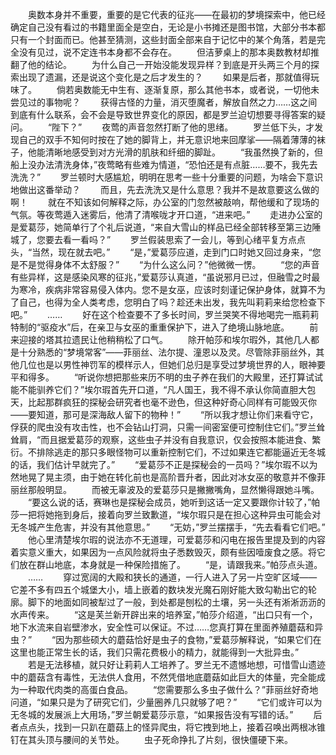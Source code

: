 　　奥数本身并不重要，重要的是它代表的征兆——在最初的梦境探索中，他已经确定自己没有看过的书籍里面全是空白，无论是小书摊还是图书馆，大部分书本都只有一个封面而已。他甚至猜测，这些封面全部来自于记忆中的某个角落，若是完全没有见过，说不定连书本身都不会存在。
　　但洁萝桌上的那本奥数教材却推翻了他的结论。
　　为什么自己一开始没能发现异样？到底是开头两三个月的探索出现了遗漏，还是说这个变化是之后才发生的？
　　如果是后者，那就值得玩味了。
　　倘若奥数能无中生有、逐渐复原，那么其他书本，或者说，一切他未尝见过的事物呢？
　　获得古怪的力量，消灭堕魔者，解放自然之力……这之间到底有什么联系，会不会是导致世界变化的原因，都是罗兰迫切想要寻得答案的疑问。
　　“陛下？”
　　夜莺的声音忽然打断了他的思绪。
　　罗兰低下头，才发现自己的双手不知何时按在了她的脚背上，并无意识地来回摩挲——隔着薄薄的袜子，他能清晰地感受到对方光滑的肌肤和纤细的脚趾。
　　“我虽然换了新的，但船上没办法清洗身体，”夜莺略有些难为情道，“恐怕还是有点脏……要不，我先去洗洗？”
　　罗兰顿时大感尴尬，明明在思考一些十分重要的问题，为啥会下意识地做出这番举动？
　　而且，先去洗洗又是什么意思？我并不是故意要这么做的啊！
　　就在不知该如何解释之际，办公室的门忽然被敲响，帮他缓和了现场的气氛。等夜莺遁入迷雾后，他清了清喉咙才开口道，“进来吧。”
　　走进办公室的是爱葛莎，她简单行了个礼后说道，“来自大雪山的样品已经全部转移至第三边陲城了，您要去看一看吗？”
　　罗兰假装思索了一会儿，等到心绪平复方点点头，“当然，现在就去吧。”
　　“是，”爱葛莎应道，走到门口时她又回过身来，“您是不是觉得身体不太舒服？”
　　“为什么这么问？”他微微一愣。
　　“您的声音有些异样，这是感染风寒的征兆，”爱葛莎认真道，“虽说邪月已过，但融雪之时最为寒冷，疾病非常容易侵入体内。您不是女巫，应该时刻谨记保护身体，就算不为了自己，也得为全人类考虑，您明白了吗？趁还未出发，我先叫莉莉来给您检查下吧。”
　　……
　　好在这个检查要不了多长时间，罗兰哭笑不得地喝完一瓶莉莉特制的“驱疫水”后，在亲卫与女巫的重重保护下，进入了绝境山脉地底。
　　前来迎接的塔其拉遗民让他稍稍松了口气。
　　除开帕莎和埃尔瑕外，其他几人都是十分熟悉的“梦境常客”——菲丽丝、法尔提、潼恩以及灵。尽管除菲丽丝外，其他几位也是以男性神罚军的模样示人，但她们总归是享受过梦境世界的人，眼神要平和得多。
　　“听说你想把那些来历不明的虫子养在我们的大殿里，还打算试试能不能驯养它们？”埃尔瑕首先开口道，“凡人国王，我不得不承认你简直胆大包天，比起那群疯狂的探秘会研究者也毫不逊色，但这种好奇心同样有可能毁灭你——要知道，那可是深海敌人留下的物种！”
　　“所以我才想让你们来看守它，俘获的爬虫没有攻击性，也不会钻山打洞，只需一间密室便可控制住它们。”罗兰耸耸肩，“而且据爱葛莎的观察，这些虫子并没有自我意识，仅会按照本能进食、繁衍。不排除逃走的那只多眼怪物可以重新控制它们，不过如果连它都能逼近无冬城的话，我们估计早就完了。”
　　“爱葛莎不正是探秘会的一员吗？”埃尔瑕不以为然地晃了晃主须，由于她在转化前也是高阶晋升者，因此对冰女巫的敬意并不像菲丽丝那般明显。
　　而被无辜波及的爱葛莎只是撇撇嘴角，显然懒得跟她斗嘴。
　　“要这么说的话，赛琳也是探秘会成员，她听到这话一定又要跟你计较了，”帕莎一把将她拖到身后，接着向罗兰致歉道，“埃尔瑕只是在担心这种异虫可能会对无冬城产生危害，并没有其他意思。”
　　“无妨，”罗兰摆摆手，“先去看看它们吧。”
　　他心里清楚埃尔瑕的说法亦不无道理，可爱葛莎和闪电在报告里提及到的内容着实意义重大，如果因为一点风险就将虫子悉数毁灭，颇有些因噎废食之感。将它们放在群山地底，本身就是一种保险措施了。
　　“是，请跟我来。”帕莎点头道。
　　……
　　穿过宽阔的大殿和狭长的通道，一行人进入了另一片空旷区域——它差不多有四五个城堡大小，墙上嵌着的数块发光魔石刚好能大致勾勒出它的轮廓。脚下的地面如同被犁过了一般，到处都是刨松的土壤，另一头还有淅淅沥沥的水声传来。
　　“这是芙兰新开辟出来的培养室，”帕莎介绍道，“出口只有一个，地下水流来自岩壁渗水，安全性可以保证。不过……您真打算在里面养殖蘑菇和异虫？”
　　“因为那些硕大的蘑菇恰好是虫子的食物，”爱葛莎解释说，“如果它们在这里也能正常生长的话，我们只需花费极小的精力，就能得到一大批异虫。”
　　若是无法移植，就只好让莉莉人工培养了。罗兰无不遗憾地想，可惜雪山遗迹中的蘑菇含有毒性，无法供人食用，不然凭借地底蘑菇如此巨大的体量，完全能成为一种取代肉类的高蛋白食品。
　　“您需要那么多虫子做什么？”菲丽丝好奇地问道，“如果只是为了研究它们，少量圈养几只就够了吧？”
　　“它们或许可以为无冬城的发展派上大用场，”罗兰朝爱葛莎示意，“如果报告没有写错的话。”
　　后者点点头，找到一只趴在蘑菇上的怪异爬虫，将它拽到地上，接着召唤出两根冰锥钉在其头顶与腰间的关节处。
　　虫子死命挣扎了片刻，很快僵硬下来。